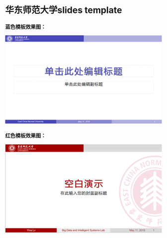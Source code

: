 # 华东师范大学slides template

### 蓝色模板效果图：
![blue](https://github.com/elainelv/elaineself/blob/master/Slides%20template/blue.png)

### 红色模板效果图：
![red](https://github.com/elainelv/elaineself/blob/master/Slides%20template/red.png)
